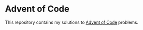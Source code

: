 
# Advent of Code

This repository contains my solutions to [Advent of Code](https://adventofcode.com) problems.
